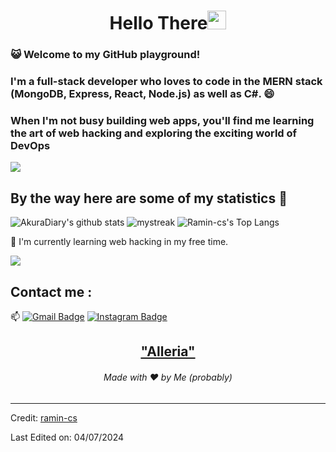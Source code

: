 <h1 align="center">Hello There<img src="https://github.com/souvikguria98/souvikguria98/blob/master/Hi.gif" width="30"> </h1>

### :smiley_cat: Welcome to my GitHub playground!
 
###  I'm a full-stack developer who loves to code in the MERN stack (MongoDB, Express, React, Node.js) as well as C#. 😄
### When I'm not busy building web apps, you'll find me learning the art of web hacking and exploring the exciting world of DevOps

<a href="https://www.youtube.com/watch?v=dQw4w9WgXcQ"><img src="https://user-images.githubusercontent.com/73097560/115834477-dbab4500-a447-11eb-908a-139a6edaec5c.gif"></a>

## By the way here are some of my statistics 🚀
![AkuraDiary's github stats](https://github-readme-stats.vercel.app/api?username=ramin-cs&show_icons=true&theme=tokyonight)
<img src="https://github-readme-streak-stats.herokuapp.com/?user=ramin-cs&theme=tokyonight" alt="mystreak"/>
![Ramin-cs's Top Langs](https://github-readme-stats.vercel.app/api/top-langs/?username=ramin-cs&theme=tokyonight&layout=compact)

🌱 I'm currently learning web hacking in my free time.

<a href="https://www.youtube.com/watch?v=dQw4w9WgXcQ"><img src="https://user-images.githubusercontent.com/73097560/115834477-dbab4500-a447-11eb-908a-139a6edaec5c.gif"></a>

## Contact me : 
📫 [![Gmail Badge](https://img.shields.io/badge/-ramindevabbasi@gmail.com-blue?style=flat-roundedrectangle&logo=Gmail&logoColor=white&link=mailto:ramindevabbasi@gmail.com)](ramindevabbasi@gmail.com)
[![Instagram Badge](https://img.shields.io/badge/-ramin__dev-E4405F?style=flat-roundedrectangle&logo=instagram&logoColor=white&link=https://www.instagram.com/ramin__dev/)](https://www.instagram.com/ramin__dev/)


<h2 align="center"><a href="https://youtu.be/frszEJb0aOo?t=4">"Alleria"</a></h2>
<h6 align="center">Made with ❤️ by Me (probably)</h6>

------
Credit: [ramin-cs](https://github.com/ramin-cs)

Last Edited on: 04/07/2024
<!--
**AkuraDiary/AkuraDIary** is a ✨ _special_ ✨ repository because its `README.md` (this file) appears on your GitHub profile.

Here are some ideas to get you started:

- 🔭 I’m currently working on ...
- 🌱 I’m currently learning ...
- 👯 I’m looking to collaborate on ...
- 🤔 I’m looking for help with ...
- 💬 Ask me about ...
- 📫 How to reach me: ...
- 😄 Pronouns: ...
- ⚡ Fun fact: ...
-->
